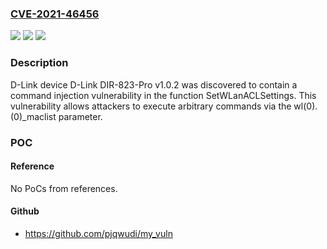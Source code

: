 ### [CVE-2021-46456](https://cve.mitre.org/cgi-bin/cvename.cgi?name=CVE-2021-46456)
![](https://img.shields.io/static/v1?label=Product&message=n%2Fa&color=blue)
![](https://img.shields.io/static/v1?label=Version&message=n%2Fa&color=blue)
![](https://img.shields.io/static/v1?label=Vulnerability&message=n%2Fa&color=brighgreen)

### Description

D-Link device D-Link DIR-823-Pro v1.0.2 was discovered to contain a command injection vulnerability in the function SetWLanACLSettings. This vulnerability allows attackers to execute arbitrary commands via the wl(0).(0)_maclist parameter.

### POC

#### Reference
No PoCs from references.

#### Github
- https://github.com/pjqwudi/my_vuln

